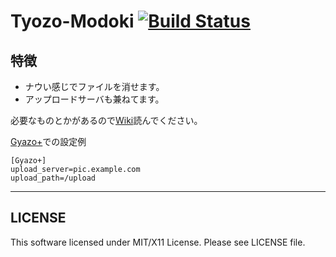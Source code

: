 Tyozo-Modoki [![Build Status](https://travis-ci.org/k725/Tyozo-Modoki.svg?branch=master)](https://travis-ci.org/k725/Tyozo-Modoki)
============

特徴
--

 - ナウい感じでファイルを消せます。
 - アップロードサーバも兼ねてます。

 必要なものとかがあるので[Wiki][1]読んでください。

[Gyazo+][2]での設定例

    [Gyazo+]
    upload_server=pic.example.com
    upload_path=/upload

----------

LICENSE
-------

This software licensed under MIT/X11 License.
Please see LICENSE file.


  [1]: https://github.com/k725/Tyozo-Modoki/wiki
  [2]: https://github.com/k725/GyazoPlus